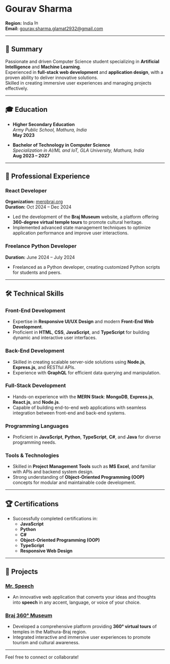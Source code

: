 # Gourav Sharma  
**Region:** India <img src="https://upload.wikimedia.org/wikipedia/en/4/41/Flag_of_India.svg" alt="Indian Flag" width="20" height="15">  
**Email:** gourav.sharma.glamat2932@gmail.com  

---

## 🎯 Summary  
Passionate and driven Computer Science student specializing in **Artificial Intelligence** and **Machine Learning**.  
Experienced in **full-stack web development** and **application design**, with a proven ability to deliver innovative solutions.  
Skilled in creating immersive user experiences and managing projects effectively.  

---

## 🎓 Education  
- **Higher Secondary Education**  
  *Army Public School, Mathura, India*  
  **May 2023**

- **Bachelor of Technology in Computer Science**  
  *Specialization in AI/ML and IoT, GLA University, Mathura, India*  
  **Aug 2023 – 2027**

---

## 💼 Professional Experience  

### React Developer  
**Organization:** [merobraj.org](http://www.merobraj.org)  
**Duration:** Oct 2024 – Dec 2024  
- Led the development of the **Braj Museum** website, a platform offering **360-degree virtual temple tours** to promote cultural heritage.  
- Implemented advanced state management techniques to optimize application performance and improve user interactions.  

### Freelance Python Developer  
**Duration:** June 2024 – July 2024  
- Freelanced as a Python developer, creating customized Python scripts for students and peers.  

---

## 🛠 Technical Skills  

### Front-End Development  
- Expertise in **Responsive UI/UX Design** and modern **Front-End Web Development**.  
- Proficient in **HTML**, **CSS**, **JavaScript**, and **TypeScript** for building dynamic and interactive user interfaces.  

### Back-End Development  
- Skilled in creating scalable server-side solutions using **Node.js**, **Express.js**, and RESTful APIs.  
- Experience with **GraphQL** for efficient data querying and manipulation.  

### Full-Stack Development  
- Hands-on experience with the **MERN Stack**: **MongoDB**, **Express.js**, **React.js**, and **Node.js**.  
- Capable of building end-to-end web applications with seamless integration between front-end and back-end systems.  

### Programming Languages  
- Proficient in **JavaScript**, **Python**, **TypeScript**, **C#**, and **Java** for diverse programming needs.  

### Tools & Technologies  
- Skilled in **Project Management Tools** such as **MS Excel**, and familiar with APIs and backend system design.  
- Strong understanding of **Object-Oriented Programming (OOP)** concepts for modular and maintainable code development.  


---

## 🏆 Certifications  
- Successfully completed certifications in:  
  - **JavaScript**  
  - **Python**  
  - **C#**  
  - **Object-Oriented Programming (OOP)**  
  - **TypeScript**  
  - **Responsive Web Design**  

---

## 🌟 Projects  

### [Mr. Speech](https://gouravsharmamrspeechapp.netlify.app)  
- An innovative web application that converts your ideas and thoughts into **speech** in any accent, language, or voice of your choice.  

### [Braj 360° Museum](http://www.merobraj.org)  
- Developed a comprehensive platform providing **360° virtual tours** of temples in the Mathura-Braj region.  
- Integrated interactive and immersive user experiences to promote tourism and cultural awareness.  

---

Feel free to connect or collaborate!  
